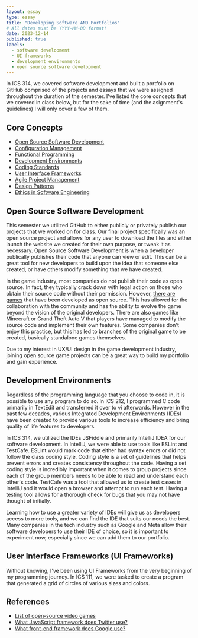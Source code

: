 ```yaml
---
layout: essay
type: essay
title: "Developing Software AND Portfolios"
# All dates must be YYYY-MM-DD format!
date: 2023-12-14
published: true
labels:
  - software development
  - UI frameworks
  - development environments
  - open source software development
---
```

In ICS 314, we covered software development and built a portfolio on GitHub comprised of the projects and essays that we were assigned throughout the duration of the semester. I've listed the core concepts that we covered in class below, but for the sake of time (and the asignment's guidelines) I will only cover a few of them.

## Core Concepts
- [Open Source Software Development](https://courses.ics.hawaii.edu/ics314f23/modules/open-source-software/)
- [Configuration Management](https://courses.ics.hawaii.edu/ics314f23/modules/configuration-management/)
- [Functional Programming](https://courses.ics.hawaii.edu/ics314f23/modules/javascript-3/)
- [Development Environments](https://courses.ics.hawaii.edu/ics314f23/modules/development-environments/)
- [Coding Standards](https://courses.ics.hawaii.edu/ics314f23/modules/coding-standards/)
- [User Interface Frameworks](https://courses.ics.hawaii.edu/ics314f23/modules/ui-frameworks/)
- [Agile Project Management](https://courses.ics.hawaii.edu/ics314f23/modules/project-management/)
- [Design Patterns](https://courses.ics.hawaii.edu/ics314f23/modules/design-patterns/)
- [Ethics in Software Engineering](https://courses.ics.hawaii.edu/ics314f23/modules/ethics/)

## Open Source Software Development
This semester we utilized GitHub to either publicly or privately publish our projects that we worked on for class. Our final project specifically was an open source project and allows for any user to download the files and either launch the website we created for their own purpose, or tweak it as necessary. Open Source Software Development is when a developer publically publishes their code that anyone can view or edit. This can be a great tool for new developers to build upon the idea that someone else created, or have others modify something that we have created.

In the game industry, most companies do not publish their code as open source. In fact, they typically crack down with legal action on those who obtain their source code without their permission. However, [there are games](https://en.wikipedia.org/wiki/List_of_open-source_video_games) that have been developed as open source. This has allowed for the collaboration with the community and has the ability to evolve the game beyond the vision of the original developers. There are also games like Minecraft or Grand Theft Auto V that players have managed to modify the source code and implement their own features. Some companies don't enjoy this practice, but this has led to branches of the original game to be created, basically standalone games themselves.

Due to my interest in UX/UI design in the game development industry, joining open source game projects can be a great way to build my portfolio and gain experience.

## Development Environments
Regardless of the programming language that you choose to code in, it is possible to use any program to do so. In ICS 212, I programmed C code primarily in TextEdit and transferred it over to vi afterwards. However in the past few decades, various Integrated Development Environments (IDEs) have been created to provide various tools to increase efficiency and bring quality of life features to developers.

In ICS 314, we utilized the IDEs JSFiddle and primarily IntelliJ IDEA for our software development. In IntelliJ, we were able to use tools like ESLint and TestCafe. ESLint would mark code that either had syntax errors or did not follow the class coding style. Coding style is a set of guidelines that helps prevent errors and creates consistency throughout the code. Having a set coding style is incredibly important when it comes to group projects since each of the group members needs to be able to read and understand each other's code. TestCafe was a tool that allowed us to create test cases in IntelliJ and it would open a browser and attempt to run each test. Having a testing tool allows for a thorough check for bugs that you may not have thought of initially.

Learning how to use a greater variety of IDEs will give us as developers access to more tools, and we can find the IDE that suits our needs the best. Many companies in the tech industry such as Google and Meta allow their software developers to use their IDE of choice, so it is important to experiment now, especially since we can add them to our portfolio.

## User Interface Frameworks (UI Frameworks)
Without knowing, I've been using UI Frameworks from the very beginning of my programming journey. In ICS 111, we were tasked to create a program that generated a grid of circles of various sizes and colors.


## References
- [List of open-source video games](https://en.wikipedia.org/wiki/List_of_open-source_video_games)
- [What JavaScript framework does Twitter use?](https://www.quora.com/What-JavaScript-framework-does-Twitter-use)
- [What front-end framework does Google use?](https://www.quora.com/What-front-end-framework-does-Google-use)
